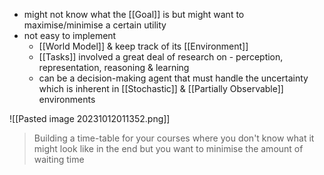 - might not know what the [[Goal]] is but might want to maximise/minimise a certain utility
- not easy to implement
	- [[World Model]] & keep track of its [[Environment]]
	- [[Tasks]] involved a great deal of research on - perception, representation, reasoning & learning
	- can be a decision-making agent that must handle the uncertainty which is inherent in [[Stochastic]] & [[Partially Observable]] environments

![[Pasted image 20231012011352.png]]

>Building a time-table for your courses where you don't know what it might look like in the end but you want to minimise the amount of waiting time